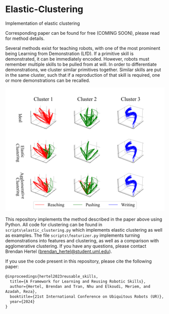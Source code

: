 # Elastic-Clustering
 Implementation of elastic clustering 

Corresponding paper can be found for free (COMING SOON), please read for method details.

Several methods exist for teaching robots, with one of the most prominent being Learning from Demonstration (LfD). If a primitive skill is demonstrated, it can be immediately encoded. However, robots must remember multiple skills to be pulled from at will. In order to differentiate demonstrations, we cluster similar primitives together. Similar skills are put in the same cluster, such that if a reproduction of that skill is required, one or more demonstrations can be recalled.

<img src="https://github.com/brenhertel/Elastic-Clustering/blob/main/pictures/RAIL/RAIL_cluster_comparison.png" alt="" width="800"/>

This repository implements the method described in the paper above using Python. All code for clustering can be found in `scripts\elastic_clustering.py` which implements elastic clustering as well as examples. The file `scripts\featurizer.py` implements turning demonstrations into features and clustering, as well as a comparison with agglomerative clustering. If you have any questions, please contact Brendan Hertel (brendan_hertel@student.uml.edu).

If you use the code present in this repository, please cite the following paper:
```
@inproceedings{hertel2023reusable_skills,
  title={A Framework for Learning and Reusing Robotic Skills},
  author={Hertel, Brendan and Tran, Nhu and Elkoudi, Meriem, and Azadah, Reza},
  booktitle={21st International Conference on Ubiquitous Robots (UR)},
  year={2024}
}
```
